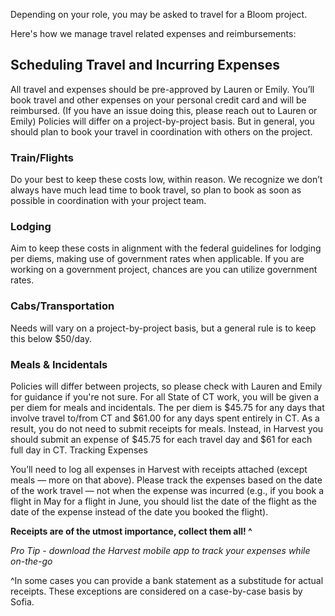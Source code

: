 Depending on your role, you may be asked to travel for a Bloom project.

Here's how we manage travel related expenses and reimbursements:

## Scheduling Travel and Incurring Expenses
All travel and expenses should be pre-approved by Lauren or Emily. You’ll book travel and other expenses on your personal credit card and will be reimbursed. (If you have an issue doing this, please reach out to Lauren or Emily) Policies will differ on a project-by-project basis. But in general, you should plan to book your travel in coordination with others on the project.

### Train/Flights
Do your best to keep these costs low, within reason. We recognize we don’t always have much lead time to book travel, so plan to book as soon as possible in coordination with your project team.

### Lodging
Aim to keep these costs in alignment with the federal guidelines for lodging per diems, making use of government rates when applicable. If you are working on a government project, chances are you can utilize government rates.

### Cabs/Transportation
Needs will vary on a project-by-project basis, but a general rule is to keep this below $50/day.

### Meals & Incidentals
Policies will differ between projects, so please check with Lauren and Emily for guidance if you're not sure. For all State of CT work, you will be given a per diem for meals and incidentals. The per diem is $45.75 for any days that involve travel to/from CT and $61.00 for any days spent entirely in CT. As a result, you do not need to submit receipts for meals. Instead, in Harvest you should submit an expense of $45.75 for each travel day and $61 for each full day in CT.
Tracking Expenses

You’ll need to log all expenses in Harvest with receipts attached (except meals — more on that above). Please track the expenses based on the date of the work travel — not when the expense was incurred (e.g., if you book a flight in May for a flight in June, you should list the date of the flight as the date of the expense instead of the date you booked the flight).

**Receipts are of the utmost importance, collect them all! ^**

*Pro Tip - download the Harvest mobile app to track your expenses while on-the-go*

^In some cases you can provide a bank statement as a substitude for actual receipts. These exceptions are considered on a case-by-case basis by Sofia. 

